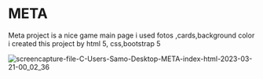 # META
Meta project is a nice game main page i used fotos ,cards,background color i created this project by html 5, css,bootstrap 5

![screencapture-file-C-Users-Samo-Desktop-META-index-html-2023-03-21-00_02_36](https://user-images.githubusercontent.com/121224893/226484383-b20f2b90-cde3-40a8-88d3-945dac1dc882.png)
